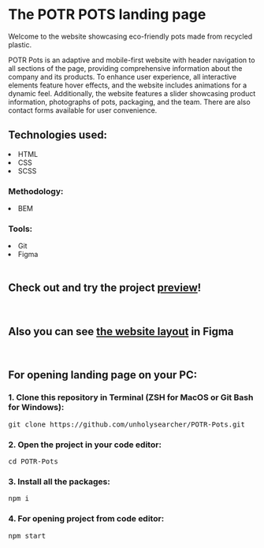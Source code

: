 <h1>The POTR POTS landing page</h1>

Welcome to the website showcasing eco-friendly pots made from recycled plastic.

POTR Pots is an adaptive and mobile-first website with header navigation to all sections of the page, providing comprehensive information about the company and its products. To enhance user experience, all interactive elements feature hover effects, and the website includes animations for a dynamic feel. Additionally, the website features a slider showcasing product information, photographs of pots, packaging, and the team. There are also contact forms available for user convenience.

<h2>Technologies used:</h2>
<li>HTML</li>
<li>CSS</li>
<li>SCSS</li>


<h3>Methodology:</h3>
<li>BEM</li>

<h3>Tools:</h3>
<li>Git</li>
<li>Figma</li>
</br>
<h2>Check out and try the project <a href="https://unholysearcher.github.io/Potr_Pots/" target="_blank">preview</a>!</h2>
</br>
<h2>Also you can see <a href="https://www.figma.com/file/50zgLU65Mcd3MisFHMfLfx/POTR-POTS_FE-students?node-id=1760%3A719&mode=dev" target="_blank">the website layout</a> in Figma</h2>
</br>
<h2>For opening landing page on your PC:</h2>


<h3>1. Clone this repository in Terminal (ZSH for MacOS or Git Bash for Windows):</h3>
<pre>git clone https://github.com/unholysearcher/POTR-Pots.git</pre>

<h3>2. Open the project in your code editor:</h3>
<pre>cd POTR-Pots</pre>

<h3>3. Install all the packages:</h3>
<pre>npm i</pre>

<h3>4. For opening project from code editor:</h3>
<pre>npm start</pre>
